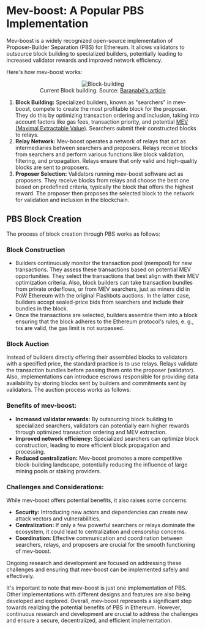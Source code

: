 <!-- @format -->

# Mev-boost: A Popular PBS Implementation

Mev-boost is a widely recognized open-source implementation of Proposer-Builder Separation (PBS) for Ethereum. It allows validators to outsource block building to specialized builders, potentially leading to increased validator rewards and improved network efficiency.

Here's how mev-boost works:

<figure style="text-align: center;">
  <img src="images/pbs/block-building.png" alt="Block-building">
  <figcaption style="text-align: center;">Current Block building. Source: <a href="https://barnabe.substack.com/p/pbs">Baranabé's article</a></figcaption>
</figure>

1. **Block Building:**
   Specialized builders, known as "searchers" in mev-boost, compete to create the most profitable block for the proposer. They do this by optimizing transaction ordering and inclusion, taking into account factors like gas fees, transaction priority, and potential [MEV (Maximal Extractable Value)](/wiki/research/PBS/mev.md).
   Searchers submit their constructed blocks to relays.
2. **Relay Network:**
   Mev-boost operates a network of relays that act as intermediaries between searchers and proposers.
   Relays receive blocks from searchers and perform various functions like block validation, filtering, and propagation.
   Relays ensure that only valid and high-quality blocks are sent to proposers.
3. **Proposer Selection:**
   Validators running mev-boost software act as proposers. They receive blocks from relays and choose the best one based on predefined criteria, typically the block that offers the highest reward.
   The proposer then proposes the selected block to the network for validation and inclusion in the blockchain.

## PBS Block Creation

The process of block creation through PBS works as follows:

### Block Construction

- Builders continuously monitor the transaction pool (mempool) for new transactions. They assess these transactions based on potential MEV opportunities. They select the transactions that best align with their MEV optimization criteria. Also, block builders can take transaction bundles from private orderflows, or from MEV searchers, just as miners did in PoW Ethereum with the original Flashbots auctions. In the latter case, builders accept sealed-price bids from searchers and include their bundles in the block.
- Once the transactions are selected, builders assemble them into a block ensuring that the block adheres to the Ethereum protocol's rules, e. g., txs are valid, the gas limit is not surpassed.

### Block Auction

Instead of builders directly offering their assembled blocks to validators with a specified price, the standard practice is to use relays. Relays validate the transaction bundles before passing them onto the proposer (validator). Also, implementations can introduce escrows responsible for providing data availability by storing blocks sent by builders and commitments sent by validators. The auction process works as follows:

### Benefits of mev-boost:

- **Increased validator rewards:** By outsourcing block building to specialized searchers, validators can potentially earn higher rewards through optimized transaction ordering and MEV extraction.
- **Improved network efficiency:** Specialized searchers can optimize block construction, leading to more efficient block propagation and processing.
- **Reduced centralization:** Mev-boost promotes a more competitive block-building landscape, potentially reducing the influence of large mining pools or staking providers.

### Challenges and Considerations:

While mev-boost offers potential benefits, it also raises some concerns:

- **Security:** Introducing new actors and dependencies can create new attack vectors and vulnerabilities.
- **Centralization:** If only a few powerful searchers or relays dominate the ecosystem, it could lead to centralization and censorship concerns.
- **Coordination:** Effective communication and coordination between searchers, relays, and proposers are crucial for the smooth functioning of mev-boost.

Ongoing research and development are focused on addressing these challenges and ensuring that mev-boost can be implemented safely and effectively.

It's important to note that mev-boost is just one implementation of PBS. Other implementations with different designs and features are also being developed and explored.
Overall, mev-boost represents a significant step towards realizing the potential benefits of PBS in Ethereum. However, continuous research and development are crucial to address the challenges and ensure a secure, decentralized, and efficient implementation.
